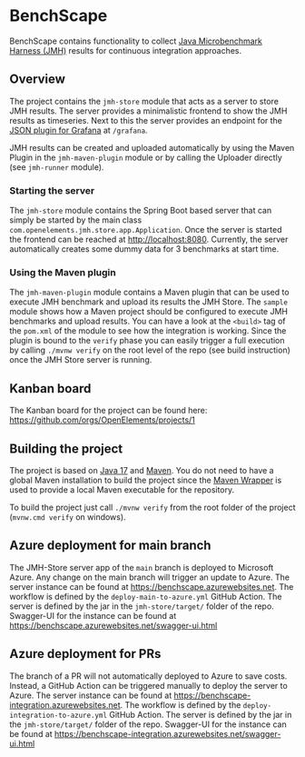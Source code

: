 # BenchScape

BenchScape contains functionality to collect
[Java Microbenchmark Harness (JMH)](https://github.com/openjdk/jmh) results for continuous
integration approaches.

## Overview

The project contains the `jmh-store` module that acts as a server to store JMH results. The server
provides a minimalistic frontend to show the JMH results as timeseries. Next to this the server
provides an endpoint for
the [JSON plugin for Grafana](https://grafana.com/grafana/plugins/simpod-json-datasource/)
at `/grafana`.

JMH results can be created and uploaded automatically by using the Maven Plugin in the
`jmh-maven-plugin` module or by calling the Uploader directly (see `jmh-runner` module).

### Starting the server

The `jmh-store` module contains the Spring Boot based server that can simply be started by the main
class `com.openelements.jmh.store.app.Application`. Once the server is started the frontend can be
reached at [http://localhost:8080](http://localhost:8080). Currently, the server automatically
creates some dummy data for 3 benchmarks at start time.

### Using the Maven plugin

The `jmh-maven-plugin` module contains a Maven plugin that can be used to execute JMH benchmark and
upload its results the JMH Store. The `sample` module shows how a Maven project should be configured
to execute JMH benchmarks and upload results. You can have a look at the `<build>` tag of
the `pom.xml` of the module to see how the integration is working. Since the plugin is bound to the
`verify` phase you can easily trigger a full execution by calling `./mvnw verify` on the root level
of the repo (see build instruction) once the JMH Store server is running.

## Kanban board
The Kanban board for the project can be found here: https://github.com/orgs/OpenElements/projects/1

## Building the project

The project is based on [Java 17](https://adoptium.net/de/temurin/releases/)
and [Maven](https://maven.apache.org). You do not need to have a global Maven installation to build
the project since the [Maven Wrapper](https://maven.apache.org/wrapper/) is used to provide a local
Maven executable for the repository.

To build the project just call `./mvnw verify` from the root folder of the
project (`mvnw.cmd verify` on windows).

## Azure deployment for main branch

The JMH-Store server app of the `main` branch is deployed to Microsoft Azure.
Any change on the main branch will trigger an update to Azure.
The server instance can be found at https://benchscape.azurewebsites.net.
The workflow is defined by the `deploy-main-to-azure.yml` GitHub Action.
The server is defined by the jar in the `jmh-store/target/` folder of the repo.
Swagger-UI for the instance can be found at https://benchscape.azurewebsites.net/swagger-ui.html

## Azure deployment for PRs

The branch of a PR will not automatically deployed to Azure to save costs.
Instead, a GitHub Action can be triggered manually to deploy the server to Azure.
The server instance can be found at https://benchscape-integration.azurewebsites.net.
The workflow is defined by the `deploy-integration-to-azure.yml` GitHub Action.
The server is defined by the jar in the `jmh-store/target/` folder of the repo.
Swagger-UI for the instance can be found at https://benchscape-integration.azurewebsites.net/swagger-ui.html
